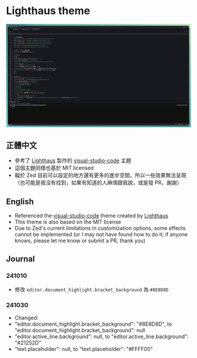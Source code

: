 # Lighthaus theme

![Theme preview](./assets/preview.png)

## 正體中文
- 參考了 [Lighthaus](https://github.com/lighthaus-theme) 製作的 [visual-studio-code](https://github.com/lighthaus-theme/visual-studio-code) 主題
- 這個主題同樣也基於 MIT licensed
- 礙於 Zed 目前可以設定的地方還有更多的進步空間，所以一些效果無法呈現（也可能是我沒有找到，如果有知道的人麻煩跟我說，或是發 PR，謝謝）

## English
- Referenced the [visual-studio-code](https://github.com/lighthaus-theme/visual-studio-code) theme created by [Lighthaus](https://github.com/lighthaus-theme)
- This theme is also based on the MIT license
- Due to Zed's current limitations in customization options, some effects cannot be implemented (or I may not have found how to do it; if anyone knows, please let me know or submit a PR, thank you)

## Journal

### 241010
- 修改 `editor.document_highlight.bracket_background` 為 `#8E8D8D`

### 241030
-  Changed:
  - "editor.document_highlight.bracket_background": "#8E8D8D", to "editor.document_highlight.bracket_background": null
  - "editor.active_line.background": null, to "editor.active_line.background": "#21252D"
  - "text.placeholder": null, to "text.placeholder": "#FFFF00"